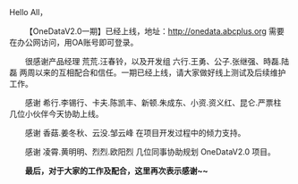 Hello All，

&#8194;&#8194;&#8194;&#8194;【OneDataV2.0一期】已经上线，地址：http://onedata.abcplus.org 需要在办公网访问，用OA账号即可登录。

&#8194;&#8194;&#8194;&#8194;很感谢产品经理 荒荒.汪春铃，以及开发组 六行.王勇、公子.张继强、時磊.陆磊 两周以来的互相配合和信任。一期已经上线，请大家做好线上测试及后续维护工作。

&#8194;&#8194;&#8194;&#8194;感谢 希行.李锡行、卡夫.陈凯丰、新顿.朱成东、小资.资义红、昆仑.严票柱 几位小伙伴今天协助上线。

&#8194;&#8194;&#8194;&#8194;感谢 香菇.姜冬秋、云没.邹云峰 在项目开发过程中的倾力支持。

&#8194;&#8194;&#8194;&#8194;感谢 凌霄.黄明明、烈烈.欧阳烈 几位同事协助规划 OneDataV2.0 项目。

&#8194;&#8194;&#8194;&#8194;**最后，对于大家的工作及配合，这里再次表示感谢~~**